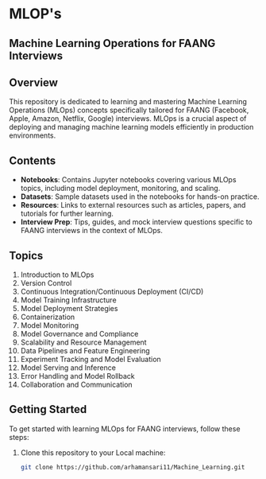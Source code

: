 # MLOP's

## Machine Learning Operations for FAANG Interviews

## Overview

This repository is dedicated to learning and mastering Machine Learning Operations (MLOps) concepts specifically tailored for FAANG (Facebook, Apple, Amazon, Netflix, Google) interviews. MLOps is a crucial aspect of deploying and managing machine learning models efficiently in production environments.

## Contents

- **Notebooks**: Contains Jupyter notebooks covering various MLOps topics, including model deployment, monitoring, and scaling.
- **Datasets**: Sample datasets used in the notebooks for hands-on practice.
- **Resources**: Links to external resources such as articles, papers, and tutorials for further learning.
- **Interview Prep**: Tips, guides, and mock interview questions specific to FAANG interviews in the context of MLOps.

## Topics 

1. Introduction to MLOps
2. Version Control
3. Continuous Integration/Continuous Deployment (CI/CD)
4. Model Training Infrastructure
5. Model Deployment Strategies
6. Containerization
7. Model Monitoring
8. Model Governance and Compliance
9. Scalability and Resource Management
10. Data Pipelines and Feature Engineering
11. Experiment Tracking and Model Evaluation
12. Model Serving and Inference
13. Error Handling and Model Rollback
14. Collaboration and Communication



## Getting Started

To get started with learning MLOps for FAANG interviews, follow these steps:

1. Clone this repository to your Local machine:

   ```bash
   git clone https://github.com/arhamansari11/Machine_Learning.git

